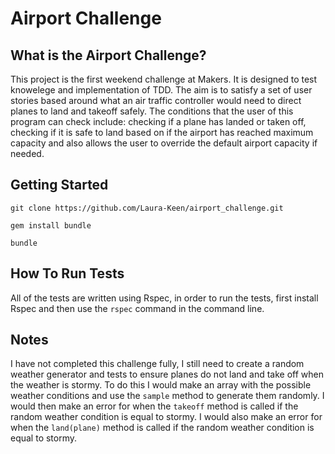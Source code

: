 # Airport Challenge

## What is the Airport Challenge?

This project is the first weekend challenge at Makers. It is designed to test knowelege and implementation of TDD.
The aim is to satisfy a set of user stories based around what an air traffic controller would need to direct planes to land and takeoff safely.
The conditions that the user of this program can check include: checking if a plane has landed or taken off, checking if it is safe to land based on if the airport has reached maximum capacity and also allows the user to override the default airport capacity if needed.


## Getting Started

    git clone https://github.com/Laura-Keen/airport_challenge.git

    gem install bundle

    bundle


## How To Run Tests

All of the tests are written using Rspec, in order to run the tests, first install Rspec and then use the `rspec` command in the command line.

## Notes

I have not completed this challenge fully, I still need to create a random weather generator and tests to ensure planes do not land and take off when the weather is stormy.
To do this I would make an array with the possible weather conditions and use the `sample` method to generate them randomly.
I would then make an error for when the `takeoff` method is called if the random weather condition is equal to stormy.
I would also make an error for when the `land(plane)` method is called if the random weather condition is equal to stormy.
